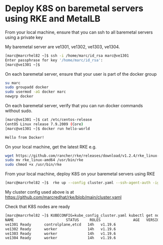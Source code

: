 # Deploy K8S on baremetal servers using RKE and MetalLB


From your local machine, ensure that you can ssh to all baremetal servers using a private key

My baremetal server are ve1301, ve1302, ve1303, ve1304.

```bash
[marc@marcrhel82 ~]$ ssh -i /home/marc/id_rsa marc@ve1301
Enter passphrase for key '/home/marc/id_rsa':
[marc@ve1301 ~]$
```

On each baremetal server, ensure that your user is part of the docker group

```bash
su marc
sudo groupadd docker
sudo usermod -aG docker marc
newgrp docker
```

On each baremetal server, verify that you can run docker commands without sudo.

```bash
[marc@ve1301 ~]$ cat /etc/centos-release
CentOS Linux release 7.9.2009 (Core)
[marc@ve1301 ~]$ docker run hello-world

Hello from Docker!
```


On your local machine, get the latest RKE e.g.

```bash
wget https://github.com/rancher/rke/releases/download/v1.2.4/rke_linux-amd64
sudo mv rke_linux-amd64 /usr/bin/rke
sudo chmod +x /usr/bin/rke
```

From your local machine, deploy K8S on your baremetal servers using RKE

```bash
[marc@marcrhel82 ~]$  rke up --config cluster.yaml --ssh-agent-auth -ignore-docker-version
```

My cluster config used above is at https://github.com/marcredhat/rke/blob/main/cluster.yaml


Check that K8S nodes are ready

```bash
[marc@marcrhel82 ~]$ KUBECONFIG=kube_config_cluster.yaml kubectl get nodes
NAME                        STATUS     ROLES               AGE   VERSION
ve1301 Ready      controlplane,etcd   14h   v1.19.6
ve1302 Ready      worker              14h   v1.19.6
ve1303 Ready      worker              14h   v1.19.6
ve1304 Ready      worker              14h   v1.19.6
```




